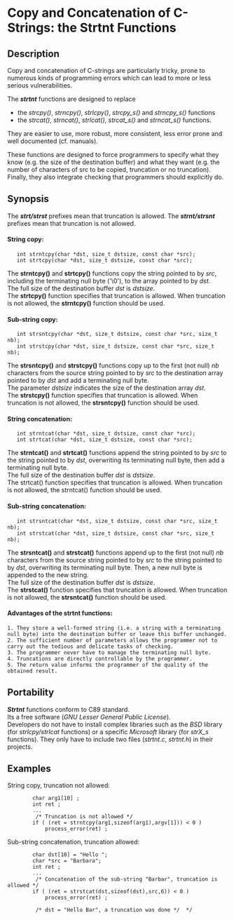 # Copy and Concatenation of C-Strings: the Strtnt Functions

## Description

Copy and concatenation of C-strings are particularly tricky, prone to numerous kinds of programming errors which can lead to more or less serious vulnerabilities. 

The _**strtnt**_ functions are designed to replace 
* the _strcpy()_, _strncpy()_, _strlcpy()_, _strcpy_s()_ and _strncpy_s()_ functions 
* the _strcat()_, _strncat()_, _strlcat()_, _strcat_s()_ and _strncat_s()_ functions. 

They are easier to use, more robust, more consistent, less error prone and well documented (cf. manuals).

These functions are designed to force programmers to specify what they know (e.g. the size of the destination buffer) and what they want (e.g. the number of characters of src to be copied, truncation or no truncation). 
Finally, they also integrate checking that programmers should explicitly do.


## Synopsis

The _**strt/strst**_ prefixes mean that truncation is allowed. 
The _**strnt/strsnt**_ prefixes mean that truncation is not allowed. 

#### String copy:

       int strntcpy(char *dst, size_t dstsize, const char *src);
       int strtcpy(char *dst, size_t dstsize, const char *src);
 
The **strntcpy()** and  **strtcpy()** functions copy the string pointed to by _src_, including the terminating null byte ('\0'), to the array pointed to by _dst_.  
The full size of the destination buffer _dst_ is _dstsize_.  
The **strtcpy()** function specifies that truncation is allowed. When truncation is not allowed, the **strntcpy()** function should be used.

#### Sub-string copy:

       int strsntcpy(char *dst, size_t dstsize, const char *src, size_t nb);
       int strstcpy(char *dst, size_t dstsize, const char *src, size_t nb);

The **strsntcpy()** and **strstcpy()** functions copy up to the first (not null) _nb_ characters from the source string pointed to by _src_ to the destination array pointed to by _dst_ and add a terminating null byte.  
The parameter _dstsize_ indicates the size of the destination array _dst_.  
The **strstcpy()** function specifies that truncation is allowed. When truncation is not allowed, the **strsntcpy()** function should be used.

#### String concatenation:

       int strntcat(char *dst, size_t dstsize, const char *src);
       int strtcat(char *dst, size_t dstsize, const char *src);

The **strntcat()** and **strtcat()** functions append the string pointed to by _src_ to the string pointed to by _dst_, overwriting its terminating null byte, then add a terminating null byte.  
The full size of the destination buffer _dst_ is _dstsize_.  
The strtcat() function specifies that truncation is allowed. When truncation is not allowed, the strntcat() function should be used.

#### Sub-string concatenation:

       int strsntcat(char *dst, size_t dstsize, const char *src, size_t nb);
       int strstcat(char *dst, size_t dstsize, const char *src, size_t nb);

The  **strsntcat()**  and  **strstcat()**  functions  append  up to the first (not null) _nb_ characters from the source string pointed to by _src_ to the string pointed to by _dst_, overwriting its terminating null byte. Then, a new null byte is appended to the new string.  
The full size of  the  destination  buffer _dst_ is _dstsize_.  
The **strstcat()** function specifies that truncation is allowed. When truncation is not allowed, the **strsntcat()** function should be used.


#### Advantages of the strtnt functions:

	1. They store a well-formed string (i.e. a string with a terminating null byte) into the destination buffer or leave this buffer unchanged.
    2. The sufficient number of parameters allows the programmer not to carry out the tedious and delicate tasks of checking. 
    3. The programmer never have to manage the terminating null byte.
	4. Truncations are directly controllable by the programmer.
	5. The return value informs the programmer of the quality of the obtained result.


## Portability

_**Strtnt**_ functions conform to C89 standard.  
Its a free software (_GNU Lesser General Public License_).  
Developers do not have to install complex libraries such as the _BSD_ library (for _strlcpy/strlcat_ functions) or a specific _Microsoft_ library (for _strX_s_ functions). They only have to include two files (_strtnt.c_, _strtnt.h_) in their projects.


## Examples

String copy, truncation not allowed:

			char arg1[10] ;
			int ret ;
			...
             /* Truncation is not allowed */
            if ( (ret = strntcpy(arg1,sizeof(arg1),argv[1])) < 0 )
                process_error(ret) ;

Sub-string concatenation, truncation allowed:

			char dst[10] = "Hello ";
			char *src = "Barbara";
			int ret ;
			...
             /* Concatenation of the sub-string "Barbar", truncation is allowed */
            if ( (ret = strstcat(dst,sizeof(dst),src,6)) < 0 )
                process_error(ret) ;
			
             /* dst = "Hello Bar", a truncation was done */  */
			 




